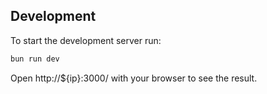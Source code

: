 ## Development
To start the development server run:
```bash
bun run dev
```

Open http://${ip}:3000/ with your browser to see the result.
